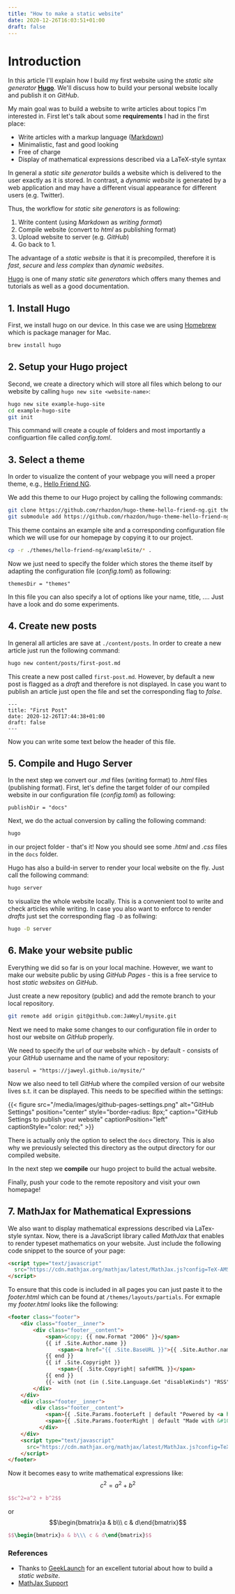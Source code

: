 ```yaml
---
title: "How to make a static website"
date: 2020-12-26T16:03:51+01:00
draft: false
---
```


# Introduction

In this article I'll explain how I build my first website using the *static site generator* [**Hugo**](https://gohugo.io). We'll discuss how to build your personal website locally and publish it on *GitHub*.

My main goal was to build a website to write articles about topics I'm interested in. First let's talk about some **requirements** I had in the first place:

- Write articles with a markup language ([Markdown](https://en.wikipedia.org/wiki/Markdown))
- Minimalistic, fast and good looking
- Free of charge
- Display of mathematical expressions described via a LaTeX-style syntax

In general a *static site generator* builds a website which is delivered to the user exactly as it is stored. In contrast, a *dynamic website* is generated by a web application and may have a different visual appearance for different users (e.g. Twitter).

Thus, the workflow for *static site generators* is as following:
1. Write content (using *Markdown* as *writing format*)
2. Compile website (convert to *html* as publishing format)
3. Upload website to server (e.g. *GitHub*)
4. Go back to 1.


The advantage of a *static website* is that it is precompiled, therefore it is *fast*, *secure* and *less complex* than *dynamic websites*.

[Hugo](https://gohugo.io) is one of many  *static site generators* which offers many themes and tutorials as well as a good documentation.

## 1. Install Hugo
First, we install hugo on our device. In this case we are using [Homebrew](https://brew.sh) which is package manager for Mac.
```bash
brew install hugo
```

## 2. Setup your Hugo project
Second, we create a directory which will store all files which belong to our website by calling ```hugo new site <website-name>```:
```bash
hugo new site example-hugo-site
cd example-hugo-site
git init
```

This command will create a couple of folders and most importantly a configuartion file called *config.toml*.

## 3. Select a theme
In order to visualize the content of your webpage you will need a proper theme, e.g., [Hello Friend NG](https://github.com/rhazdon/hugo-theme-hello-friend-ng.git).

We add this theme to our Hugo project by calling the following commands:
```bash
git clone https://github.com/rhazdon/hugo-theme-hello-friend-ng.git themes/hello-friend-ng
git submodule add https://github.com/rhazdon/hugo-theme-hello-friend-ng.git themes/hello-friend-ng
```

This theme contains an example site and a corresponding configuration file which we will use for our homepage by copying it to our project.
```bash
cp -r ./themes/hello-friend-ng/exampleSite/* .
```

Now we just need to specify the folder which stores the theme itself by adapting the configuration file (*config.toml*) as following:
```config
themesDir = "themes"
```

In this file you can also specify a lot of options like your name, title, .... Just have a look and do some experiments.

## 4. Create new posts
In general all articles are save at ```./content/posts```. In order to create a new article just run the following command:
```bash
hugo new content/posts/first-post.md
```

This create a new post called ```first-post.md```. However, by default a new post is flagged as a *draft* and therefore is not displayed. In case you want to publish an article just open the file and set the corresponding flag to *false*.
```config
---
title: "First Post"
date: 2020-12-26T17:44:38+01:00
draft: false
---
```
Now you can write some text below the header of this file.

## 5. Compile and Hugo Server
In the next step we convert our *.md* files (writing format) to *.html* files (publishing format). First, let's define the target folder of our compiled website in our configuration file (*config.toml*) as following:
```config
publishDir = "docs"
```

Next, we do the actual conversion by calling the following command:
```bash
hugo
```
in our project folder - that's it! Now you should see some *.html* and *.css* files in the ```docs``` folder.

Hugo has also a build-in server to render your local website on the fly.
Just call the following command:
```bash
hugo server
```
to visualize the whole website locally. This is a convenient tool to write and check articles while writing. In case you also want to enforce to render *drafts* just set the corresponding flag ```-D``` as follwing:
```bash
hugo -D server
```

## 6. Make your website public
Everything we did so far is on your local machine. However, we want to make our website public by using 
*GitHub Pages* - this is a free service to host *static websites* on *GitHub*.

Just create a new repository (public) and add the remote branch to your local repository.
```bash
git remote add origin git@github.com:JaWeyl/mysite.git
```

Next we need to make some changes to our configuration file in order to host our website on *GitHub* properly.

We need to specify the url of our website which - by default - consists of your *GitHub* username and the name of your repository:
```config
baserul = "https://jaweyl.github.io/mysite/"
```

Now we also need to tell *GitHub* where the compiled version of our website lives s.t. it can be displayed.
This needs to be specified within the settings:

<!-- {{< image src="/media/images/github-pages-settings.png" alt="GitHub Settings" position="center" style="border-radius: 8px;" >}} -->

{{< figure src="/media/images/github-pages-settings.png" alt="GitHub Settings" position="center" style="border-radius: 8px;" caption="GitHub Settings to publish your website" captionPosition="left" captionStyle="color: red;" >}}

There is actually only the option to select the ```docs``` directory. This is also why we previously selected this directory as the output directory for our compiled website.

In the next step we **compile** our hugo project to build the actual website. 

Finally, push your code to the remote repository and visit your own homepage!

## 7. MathJax for Mathematical Expressions
We also want to display mathematical expressions described via LaTex-style syntax.
Now, there is a JavaScript library called *MathJax* that enables to render typeset mathematics on your website. Just include the following code snippet to the source of your page:

```html
<script type="text/javascript"
  src="https://cdn.mathjax.org/mathjax/latest/MathJax.js?config=TeX-AMS-MML_HTMLorMML">
</script>
```

To ensure that this code is included in all pages you can just paste it to the *footer.html* which can be found at ```/themes/layouts/partials```. For exmaple my *footer.html* looks like the following:
```html
<footer class="footer">
    <div class="footer__inner">
        <div class="footer__content">
            <span>&copy; {{ now.Format "2006" }}</span>
            {{ if .Site.Author.name }}
                <span><a href="{{ .Site.BaseURL }}">{{ .Site.Author.name }}</a></span>
            {{ end }}
            {{ if .Site.Copyright }}
                <span>{{ .Site.Copyright| safeHTML }}</span>
            {{ end }}
            {{- with (not (in (.Site.Language.Get "disableKinds") "RSS")) }}<span><a href="{{ "posts/index.xml" | absLangURL }}" target="_blank" title="rss"><svg xmlns="http://www.w3.org/2000/svg" width="18" height="18" viewBox="0 0 20 20" fill="none" stroke="currentColor" stroke-width="2" stroke-linecap="round" stroke-linejoin="round" class="feather feather-rss"><path d="M4 11a9 9 0 0 1 9 9"></path><path d="M4 4a16 16 0 0 1 16 16"></path><circle cx="5" cy="19" r="1"></circle></svg></a></span>{{ end }}
        </div>
    </div>
    <div class="footer__inner">
        <div class="footer__content">
            <span>{{ .Site.Params.footerLeft | default "Powered by <a href=\"http://gohugo.io\">Hugo</a>" | safeHTML }}</span>
            <span>{{ .Site.Params.footerRight | default "Made with &#10084; by <a href=\"https://github.com/rhazdon\">Djordje Atlialp</a>" | safeHTML }}</span>
          </div>
    </div>
    <script type="text/javascript"
      src="https://cdn.mathjax.org/mathjax/latest/MathJax.js?config=TeX-AMS-MML_HTMLorMML">
    </script>
</footer>
```
Now it becomes easy to write mathematical expressions like: 
$$c^2=a^2 + b^2$$
```latex
$$c^2=a^2 + b^2$$
```
or
$$\begin{bmatrix}a & b\\\ c & d\end{bmatrix}$$
```latex
$$\begin{bmatrix}a & b\\\ c & d\end{bmatrix}$$
```

### References
- Thanks to [GeekLaunch](https://www.youtube.com/watch?v=3wkR8GyDODs) for an excellent tutorial about how to build a *static website*.
- [MathJax Support](https://bwaycer.github.io/hugo_tutorial.hugo/tutorials/mathjax/)